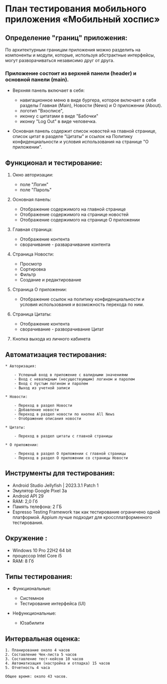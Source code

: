# План тестирования мобильного приложения «Мобильный хоспис»

## Определение "границ" приложения:

По архитектурным границам приложения можно разделить на компоненты и модули,
которые, используя абстрактные интерфейсы, могут разворачиваться независимо друг от друга.

### Приложение состоит из верхней панели (header) и основной панели (main).

* Верхняя панель включает в себя:

  - навигационное меню в виде бургера, которое включает в себя разделы 
    Главная (Main), Новости (News) и О приложении (About).
  - логотип "Вхосписе",
  - иконку с цитатами в виде "Бабочки"
  - иконку "Log Out" в виде человечка.

* Основная панель содержит список новостей на главной странице,
список цитат в разделе "Цитаты" и ссылок на Политику конфиденциальности
и условия использования на странице "О приложении".

## Функционал и тестирование:

  1. Окно авторизации:

     - поле "Логин"
     - поле "Пароль"

  2. Основная панель:

     - Отображение содержимого на главной странице
     - Отображение содержимого на странице новостей
     - Отображение содержимого на странице О приложении

  3. Главная страница:

     - Отображение контента
     - сворачивание - разварачивание контента

  4. Страница Новости:

     - Просмотр
     - Cортировка
     - Фильтр
     - Создание и редактирование

  5. Страница О приложении:

     - Отображение ссылок на политику конфиденциальности и условия использования и возможность перехода по ним.

  6. Страница Цитаты:

     - Отображение контента
     - сворачивание - разворачивание Цитат

  7. Кнопка выхода из личного кабинета

## Автоматизация тестирования:

    * Авторизация:

        - Успешный вход в приложение с валидными значениями
        - Вход с невалидным (несуществующим) логином и паролем
        - Вход с пустым логином и паролем
        - Выход из учетной записи

    * Новости:

        - Переход в раздел Новости
        - Добавление новости
        - Переход в раздел новости по кнопке All News
        - Отображение описания новости

    * Цитаты:

        - Переход в раздел цитаты с главной страницы

    * О приложении:

        - Переход в раздел О приложении с главной страницы
        - Переход в раздел О приложении со страницы Новости

## Инструменты для тестирования:

  - Android Studio Jellyfish | 2023.3.1 Patch 1
  - Эмулятор Google Pixel 3a
  - Android API 29
  - RAM: 2,0 Гб
  - Память телефона: 2 ГБ
  - Espresso Testing Framework так как тестирование ограничено одной платформой. Appium лучше подходит для кроссплатформенного тестирования.

## Окружение :

  - Windows 10 Pro 22H2 64 bit
  - процессор Intel Core i5
  - RAM: 8 Гб


## Типы тестирования:

* Функциональные:

  - Системное
  - Тестирование интерфейса (UI)


* Нефункциональные:

  - Юзабилити

## Интервальная оценка:
    1. Планирование около 4 часов
    2. Составление Чек-листа 5 часов
    3. Составление тест-кейсов 10 часов
    4. Автоматизация (настройка и отладка) 15 часов
    5. Отчетность 4 часа

    Общее время: около 43 часов. 